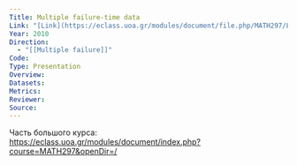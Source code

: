 ```yaml
---
Title: Multiple failure-time data
Link: "[Link](https://eclass.uoa.gr/modules/document/file.php/MATH297/Lectures/lect10.slides.pdf)"
Year: 2010
Direction:
  - "[[Multiple failure]]"
Code: 
Type: Presentation
Overview: 
Datasets: 
Metrics: 
Reviewer: 
Source:
---
```

Часть большого курса: https://eclass.uoa.gr/modules/document/index.php?course=MATH297&openDir=/